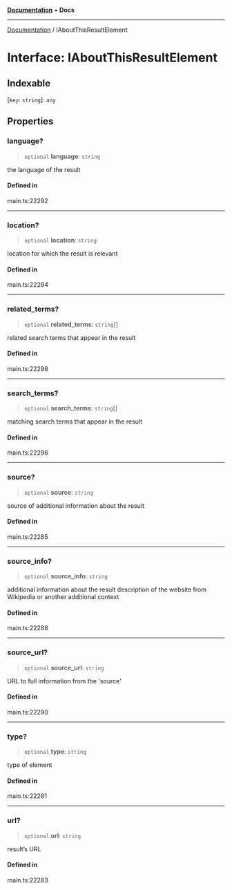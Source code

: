[**Documentation**](../README.md) • **Docs**

***

[Documentation](../globals.md) / IAboutThisResultElement

# Interface: IAboutThisResultElement

## Indexable

 \[`key`: `string`\]: `any`

## Properties

### language?

> `optional` **language**: `string`

the language of the result

#### Defined in

main.ts:22292

***

### location?

> `optional` **location**: `string`

location for which the result is relevant

#### Defined in

main.ts:22294

***

### related\_terms?

> `optional` **related\_terms**: `string`[]

related search terms that appear in the result

#### Defined in

main.ts:22298

***

### search\_terms?

> `optional` **search\_terms**: `string`[]

matching search terms that appear in the result

#### Defined in

main.ts:22296

***

### source?

> `optional` **source**: `string`

source of additional information about the result

#### Defined in

main.ts:22285

***

### source\_info?

> `optional` **source\_info**: `string`

additional information about the result
description of the website from Wikipedia or another additional context

#### Defined in

main.ts:22288

***

### source\_url?

> `optional` **source\_url**: `string`

URL to full information from the 'source'

#### Defined in

main.ts:22290

***

### type?

> `optional` **type**: `string`

type of element

#### Defined in

main.ts:22281

***

### url?

> `optional` **url**: `string`

result’s URL

#### Defined in

main.ts:22283
